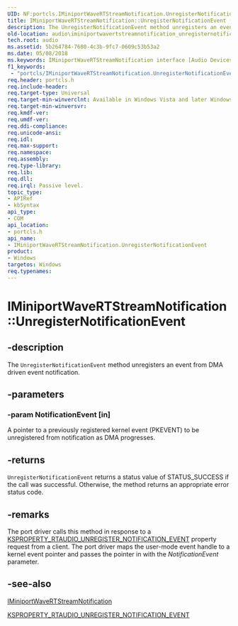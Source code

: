 ```yaml
---
UID: NF:portcls.IMiniportWaveRTStreamNotification.UnregisterNotificationEvent
title: IMiniportWaveRTStreamNotification::UnregisterNotificationEvent (portcls.h)
description: The UnregisterNotificationEvent method unregisters an event from DMA driven event notification.
old-location: audio\iminiportwavertstreamnotification_unregisternotificationevent.htm
tech.root: audio
ms.assetid: 5b264784-7680-4c3b-9fc7-0609c53b53a2
ms.date: 05/08/2018
ms.keywords: IMiniportWaveRTStreamNotification interface [Audio Devices],UnregisterNotificationEvent method, IMiniportWaveRTStreamNotification.UnregisterNotificationEvent, IMiniportWaveRTStreamNotification::UnregisterNotificationEvent, UnregisterNotificationEvent, UnregisterNotificationEvent method [Audio Devices], UnregisterNotificationEvent method [Audio Devices],IMiniportWaveRTStreamNotification interface, audio.iminiportwavertstreamnotification_unregisternotificationevent, audmp-routines_db635e04-50ae-4aed-b5a5-dfb33f14d153.xml, portcls/IMiniportWaveRTStreamNotification::UnregisterNotificationEvent
f1_keywords:
 - "portcls/IMiniportWaveRTStreamNotification.UnregisterNotificationEvent"
req.header: portcls.h
req.include-header: 
req.target-type: Universal
req.target-min-winverclnt: Available in Windows Vista and later Windows operating systems.
req.target-min-winversvr: 
req.kmdf-ver: 
req.umdf-ver: 
req.ddi-compliance: 
req.unicode-ansi: 
req.idl: 
req.max-support: 
req.namespace: 
req.assembly: 
req.type-library: 
req.lib: 
req.dll: 
req.irql: Passive level.
topic_type:
- APIRef
- kbSyntax
api_type:
- COM
api_location:
- portcls.h
api_name:
- IMiniportWaveRTStreamNotification.UnregisterNotificationEvent
product:
- Windows
targetos: Windows
req.typenames: 
---
```


# IMiniportWaveRTStreamNotification::UnregisterNotificationEvent


## -description


The <code>UnregisterNotificationEvent</code> method unregisters an event from DMA driven event notification.


## -parameters




### -param NotificationEvent [in]

A pointer to a previously registered kernel event (PKEVENT) to be unregistered from notification as DMA progresses.


## -returns



<code>UnregisterNotificationEvent</code> returns a status value of STATUS_SUCCESS if the call was successful. Otherwise, the method returns an appropriate error status code.




## -remarks



The port driver calls this method in response to a <a href="https://docs.microsoft.com/windows-hardware/drivers/audio/ksproperty-rtaudio-unregister-notification-event">KSPROPERTY_RTAUDIO_UNREGISTER_NOTIFICATION_EVENT</a> property request from a client.  The port driver maps the user-mode event handle to a kernel event pointer and passes the pointer in with the <i>NotificationEvent</i> parameter.




## -see-also




<a href="https://docs.microsoft.com/windows-hardware/drivers/ddi/portcls/nn-portcls-iminiportwavertstreamnotification">IMiniportWaveRTStreamNotification</a>



<a href="https://docs.microsoft.com/windows-hardware/drivers/audio/ksproperty-rtaudio-unregister-notification-event">KSPROPERTY_RTAUDIO_UNREGISTER_NOTIFICATION_EVENT</a>
 

 

